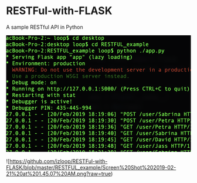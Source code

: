 # RESTFul-with-FLASK
A sample RESTful API in Python

![alt text](https://github.com/izloop/RESTFul-with-FLASK/blob/master/RESTFUL_example/Screen%20Shot%202019-02-21%20at%201.41.20%20AM.png?raw=true)

![https://github.com/izloop/RESTFul-with-FLASK/blob/master/RESTFUL_example/Screen%20Shot%202019-02-21%20at%201.45.07%20AM.png?raw=true)
